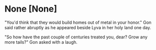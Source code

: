 # None [None]
"You'd think that they would build homes out of metal in your honor." Gon said rather abruptly as he appeared beside Lyva in her holy land one day.

"So how have the past couple of centuries treated you, dear? Grow any more tails?" Gon asked with a laugh.
